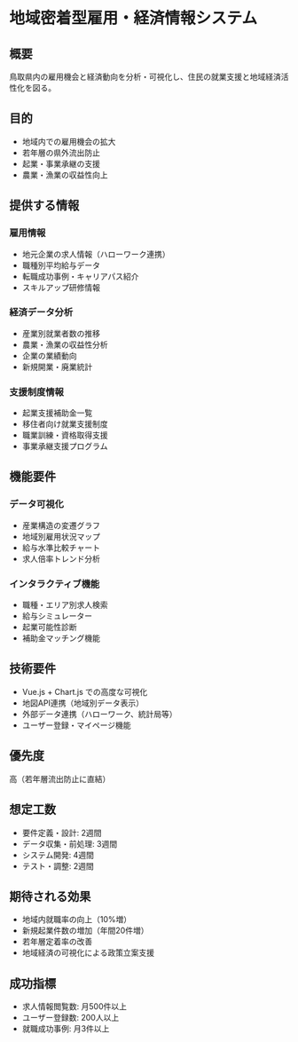 # 地域密着型雇用・経済情報システム

## 概要
鳥取県内の雇用機会と経済動向を分析・可視化し、住民の就業支援と地域経済活性化を図る。

## 目的
- 地域内での雇用機会の拡大
- 若年層の県外流出防止
- 起業・事業承継の支援
- 農業・漁業の収益性向上

## 提供する情報
### 雇用情報
- 地元企業の求人情報（ハローワーク連携）
- 職種別平均給与データ
- 転職成功事例・キャリアパス紹介
- スキルアップ研修情報

### 経済データ分析
- 産業別就業者数の推移
- 農業・漁業の収益性分析
- 企業の業績動向
- 新規開業・廃業統計

### 支援制度情報
- 起業支援補助金一覧
- 移住者向け就業支援制度
- 職業訓練・資格取得支援
- 事業承継支援プログラム

## 機能要件
### データ可視化
- 産業構造の変遷グラフ
- 地域別雇用状況マップ
- 給与水準比較チャート
- 求人倍率トレンド分析

### インタラクティブ機能
- 職種・エリア別求人検索
- 給与シミュレーター
- 起業可能性診断
- 補助金マッチング機能

## 技術要件
- Vue.js + Chart.js での高度な可視化
- 地図API連携（地域別データ表示）
- 外部データ連携（ハローワーク、統計局等）
- ユーザー登録・マイページ機能

## 優先度
高（若年層流出防止に直結）

## 想定工数
- 要件定義・設計: 2週間
- データ収集・前処理: 3週間
- システム開発: 4週間
- テスト・調整: 2週間

## 期待される効果
- 地域内就職率の向上（10%増）
- 新規起業件数の増加（年間20件増）
- 若年層定着率の改善
- 地域経済の可視化による政策立案支援

## 成功指標
- 求人情報閲覧数: 月500件以上
- ユーザー登録数: 200人以上
- 就職成功事例: 月3件以上